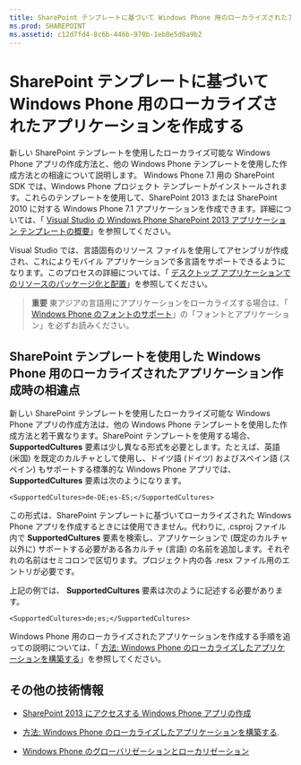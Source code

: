 ```yaml
---
title: SharePoint テンプレートに基づいて Windows Phone 用のローカライズされたアプリケーションを作成する
ms.prod: SHAREPOINT
ms.assetid: c12d7fd4-8c6b-446b-970b-1eb0e5d0a9b2
---
```



# SharePoint テンプレートに基づいて Windows Phone 用のローカライズされたアプリケーションを作成する
新しい SharePoint テンプレートを使用したローカライズ可能な Windows Phone アプリの作成方法と、他の Windows Phone テンプレートを使用した作成方法との相違について説明します。
Windows Phone 7.1 用の SharePoint SDK では、Windows Phone プロジェクト テンプレートがインストールされます。これらのテンプレートを使用して、SharePoint 2013 または SharePoint 2010 に対する Windows Phone 7.1 アプリケーションを作成できます。詳細については、「 [Visual Studio の Windows Phone SharePoint 2013 アプリケーション テンプレートの概要](overview-of-windows-phone-sharepoint-2013-application-templates-in-visual-studio.md)」を参照してください。 
  
    
    

Visual Studio では、言語固有のリソース ファイルを使用してアセンブリが作成され、これによりモバイル アプリケーションで多言語をサポートできるようになります。このプロセスの詳細については、「 [デスクトップ アプリケーションでのリソースのパッケージ化と配置](http://msdn.microsoft.com/library/b224d7c0-35f8-4e82-a705-dd76795e8d16%28Office.15%29.aspx)」を参照してください。
> **重要**
> 東アジアの言語用にアプリケーションをローカライズする場合は、「 [Windows Phone のフォントのサポート](http://msdn.microsoft.com/library/b0d855ad-3fd2-4872-9a88-7f5d0a270ff9%28Office.15%29.aspx)」の「フォントとアプリケーション」を必ずお読みください。 
  
    
    


## SharePoint テンプレートを使用した Windows Phone 用のローカライズされたアプリケーション作成時の相違点

新しい SharePoint テンプレートを使用したローカライズ可能な Windows Phone アプリの作成方法は、他の Windows Phone テンプレートを使用した作成方法と若干異なります。SharePoint テンプレートを使用する場合、 **SupportedCultures** 要素は少し異なる形式を必要とします。たとえば、英語 (米国) を既定のカルチャとして使用し、ドイツ語 (ドイツ) およびスペイン語 (スペイン) もサポートする標準的な Windows Phone アプリでは、 **SupportedCultures** 要素は次のようになります。
  
    
    
 `<SupportedCultures>de-DE;es-ES;</SupportedCultures>`
  
    
    
この形式は、SharePoint テンプレートに基づいてローカライズされた Windows Phone アプリを作成するときには使用できません。代わりに, .csproj ファイル内で **SupportedCultures** 要素を検索し、アプリケーションで (既定のカルチャ以外に) サポートする必要がある各カルチャ (言語) の名前を追加します。それぞれの名前はセミコロンで区切ります。プロジェクト内の各 .resx ファイル用のエントリが必要です。
  
    
    
上記の例では、 **SupportedCultures** 要素は次のように記述する必要があります。
  
    
    
 `<SupportedCultures>de;es;</SupportedCultures>`
  
    
    
Windows Phone 用のローカライズされたアプリケーションを作成する手順を追っての説明については、「 [方法: Windows Phone のローカライズしたアプリケーションを構築する](http://msdn.microsoft.com/library/9306a6ed-6efb-4f32-b850-d2e508431eeb%28Office.15%29.aspx)」を参照してください。
  
    
    

## その他の技術情報
<a name="bk_addresources"> </a>


-  [SharePoint 2013 にアクセスする Windows Phone アプリの作成](build-windows-phone-apps-that-access-sharepoint-2013.md)
    
  
-  [方法: Windows Phone のローカライズしたアプリケーションを構築する](http://msdn.microsoft.com/library/9306a6ed-6efb-4f32-b850-d2e508431eeb%28Office.15%29.aspx).
    
  
-  [Windows Phone のグローバリゼーションとローカリゼーション](http://msdn.microsoft.com/library/e82118a4-6247-4d75-a16f-749677349be4%28Office.15%29.aspx)
    
  

  
    
    

